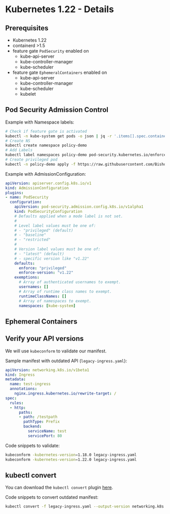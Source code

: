 # Kubernetes 1.22 - Details

## Prerequisites

* Kubernetes 1.22
* containerd >1.5
* feature gate `PodSecurity` enabled on
  * kube-api-server
  * kube-controller-manager
  * kube-scheduler
* feature gate `EphemeralContainers` enabled on
  * kube-api-server
  * kube-controller-manager
  * kube-scheduler
  * kubelet

## Pod Security Admission Control

Example with Namespace labels:

```bash
# Check if feature gate is activated
kubectl -n kube-system get pods -o json | jq -r '.items[].spec.containers[].command'
# Create NS
kubectl create namespace policy-demo
# Add Labels
kubectl label namespaces policy-demo pod-security.kubernetes.io/enforce-version=v1.22 && kubectl label namespaces policy-demo pod-security.kubernetes.io/enforce=restricted
# Create privileged pod
kubectl -n policy-demo apply -f https://raw.githubusercontent.com/BishopFox/badPods/main/manifests/priv/pod/priv-exec-pod.yaml
```

Example with AdmissionConfiguration:

```yaml
apiVersion: apiserver.config.k8s.io/v1
kind: AdmissionConfiguration
plugins:
- name: PodSecurity
  configuration:
    apiVersion: pod-security.admission.config.k8s.io/v1alpha1
    kind: PodSecurityConfiguration
    # Defaults applied when a mode label is not set.
    #
    # Level label values must be one of:
    # - "privileged" (default)
    # - "baseline"
    # - "restricted"
    #
    # Version label values must be one of:
    # - "latest" (default) 
    # - specific version like "v1.22"
    defaults:
      enforce: "privileged"
      enforce-version: "v1.22"
    exemptions:
      # Array of authenticated usernames to exempt.
      usernames: []
      # Array of runtime class names to exempt.
      runtimeClassNames: []
      # Array of namespaces to exempt.
      namespaces: [kube-system]
```

## Ephemeral Containers


## Verify your API versions

We will use `kubeconform` to validate our manifest.

Sample manifest with outdated API (`legacy-ingress.yaml`):

```yaml
apiVersion: networking.k8s.io/v1beta1
kind: Ingress
metadata:
  name: test-ingress
  annotations:
    nginx.ingress.kubernetes.io/rewrite-target: /
spec:
  rules:
  - http:
      paths:
      - path: /testpath
        pathType: Prefix
        backend:
          serviceName: test
          servicePort: 80
```

Code snippets to validate:

```bash
kubeconform -kubernetes-version=1.18.0 legacy-ingress.yaml
kubeconform -kubernetes-version=1.22.0 legacy-ingress.yaml
```

## kubectl convert

You can download the `kubectl convert` plugin [here](https://www.downloadkubernetes.com).

Code snippets to convert outdated manifest:

```bash
kubectl convert -f legacy-ingress.yaml --output-version networking.k8s.io/v1
```
